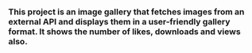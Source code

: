 ### This project is an image gallery that fetches images from an external API and displays them in a user-friendly gallery format. It shows the number of likes, downloads and views also.

